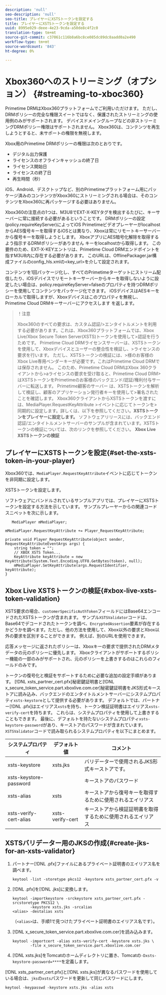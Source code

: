 ```yaml
---
description: 'null'
seo-description: 'null'
seo-title: プレイヤーにXSTSトークンを設定する
title: プレイヤーにXSTSトークンを設定する
uuid: 8995e029-deee-4e23-9cda-a50de8c4f2c0
translation-type: tm+mt
source-git-commit: c37061c116b8a6bc8ce085dc89dc8aadd0a2e490
workflow-type: tm+mt
source-wordcount: '843'
ht-degree: 0%

---
```



# Xbox360へのストリーミング（オプション） {#streaming-to-xboc360}

Primetime DRMはXbox360プラットフォームでご利用いただけます。 ただし、DRMポリシーの完全な権限スイートではなく、保護されたストリーミングの使用例のみがサポートされます。 デバイスドメイングループなどの非ストリーミングDRMポリシー権限はサポートされません。 Xbox360は、コンテンツを再生しようとすると、未サポートの権限を無視します。

Xbox用のPrimetime DRMポリシーの権限は次のとおりです。
* デジタル出力保護
* ライセンスのオフラインキャッシュの終了日
* ライセンス開始日
* ライセンスの終了日
* 再生時間（秒）

iOS、Android、デスクトップなど、別のPrimetimeプラットフォーム用にパッケージ済みのコンテンツがXbox360にストリーミングされる場合は、そのコンテンツをXbox360に再パッケージする必要はありません。

Xbox360の注意点の1つは、M3U8でEXT-X-KEYタグを検出するたびに、キーサーバーに常に接続する必要があるということです。 DRMポリシーの設定(policy.requireKeyServer)によってiOS PrimetimeビデオプレーヤーがlocalhostからAES復号キーを取得するiOSとは異なり、Xboxは常にリモートキーサーバーから復号キーを取得しようとします。 XboxアプリにAES暗号化解除を取得するよう指示するDRMポリシーがありません
キーをlocalhostから取得します。 この要件のため、EXT-X-KEYエントリは、Primetime Cloud DRMエンドポイントを指すM3U8内に存在する必要があります。 このURLは、OfflinePackager.jar構成ファイルのconfig_hls.xmlの&lt;key_url>を介して設定されます。

コンテンツを1回パッケージ化し、すべてのPrimetimeターゲットにストリーム配信したり、iOSデバイスでリモートキーサーバーからキーを取得しないように設定したい場合は、policy.requireKeyServer=falseのプロパティを持つDRMポリシーを使用してコンテンツをパッケージ化できます。 iOSデバイスはAESキーをローカルで取得しますが、Xboxデバイスはこのプロパティを無視し、Primetime Cloud DRMキーサーバーにアクセスします
を返します。

>！注意
>
>Xbox360のすべての要求は、カスタム認証/>エンタイトルメントを利用する必要があります。これは、Xbox360プラットフォームでは、Xbox Live/Xbox Secure Token Server(XSTS)トークンを使用して>認証を行うためです。
>Primetime Cloud DRMライセンスサーバーは、XSTSトークンを使用して、Xboxデバイスとユーザーの整合性を検証し、>ライセンスの要求を行います。 ただし、XSTSトークンの検証には、>様のお客様のXbox Live専用ベンダーキーが必要です。これはPrimetime Cloud DRMでは保存されません。 このため、Primetime Cloud DRMはXbox 360クライアントから>aライセンスの要求を受け取ると、Primetime Cloud DRM>はXSTSトークンをPrimetimeのお客様のバックエンド/認証/権利付与サーバーに転送します。 Primetime顧客のサーバー
>は、XSTSトークンを解析して検証し、顧客のアプリケーション発行者キーを使用して>署名されたことを確認します。
>Xbox360クライアントからXSTSトークンを渡すには、MediaPlayer.RequestKeyAttribute >イベントに応じてトークンを>同期的に設定します。詳しくは、以下を参照してください。**XSTSトークンをプレイヤーに設定します。** ソフトウェアリリースには、バックエンド認証/エンタイトルメントサーバーのサンプルが含まれています。XSTSトークンの検証については、次のリンクを参照してください。 **Xbox Live XSTSトークンの検証**


## プレイヤーにXSTSトークンを設定{#set-the-xsts-token-in-your-player}

Xbox360では、`MediaPlayer.RequestKeyAttribute`イベントに応じてトークンを非同期に設定します。

XSTSトークンを設定します。

ソフトウェアにバンドルされているサンプルアプリでは、プレイヤーにXSTSトークンを設定する方法を示しています。 サンプルプレーヤーからの関連コードスニペットを次に示します。

```
   MediaPlayer mMediaPlayer;  
 
mMediaPlayer.RequestKeyAttribute += Player_RequestKeyAttribute;  
 
private void Player_RequestKeyAttribute(object sender, RequestKeyAttributeEventArgs args) {  
    string token = "";  
    // XBOX XSTS Token...  
    KeyAttribute keyAttribute = new KeyAttribute(System.Text.Encoding.UTF8.GetBytes(token), null);  
    mMediaPlayer.SetKeyAttribute(args.RequestIdentifier, keyAttribute);  
} 
```

## Xbox Live XSTSトークンの検証{#xbox-live-xsts-token-validation}

XSTS要求の場合、`customerSpecificAuthToken`フィールドにはBase64エンコードされたXSTSトークンが含まれます。 サンプル`XSTSValidator`コードは、Base64でデコードされたトークンを調べ、`EncryptedAssertion`要素が存在するかどうかを調べます。ただし、他の方法を使用して、Xbox以外の要求とXbox以外の要求を区別することができます。 例えば、別のURLを使用できます。

応答メッセージに返されたポリシーは、Xboxキーの要求で提供されたDRMメタデータの元のポリシーに優先します。 Xboxクライアントがサポートするポリシー機能の一部のみがサポートされ、元のポリシーを上書きするのはこれらのフィールドのみです。

トークンの復号化と検証をサポートするために必要な追加の設定手順があります。 [!DNL xsts_partner_cert.pfx]秘密鍵証明書と[!DNL x_secure_token_service.part.xboxlive.com.cer]秘密鍵証明書をJKS形式キーストアに読み込み、バックエンドのエンタイトルメントサーバーにシステムプロパティ`xsts-keystore`として提供する必要があります。 デフォルトでは、パートナー[!DNL .pfx]はエイリアス`xsts`を持ち、トークン検証証明書はエイリアス`xsts-verify-cert`を持ちます。 これらは、システムプロパティを使用して上書きすることもできます。 最後に、デフォルトを持たないシステムプロパティ`xsts-keystore-password`があり、キーストアのパスワードが含まれています。 `XSTSValidator`コードで読み取られるシステムプロパティを以下にまとめます。

| システムプロパティ | デフォルト値 | コメント |
|---|---|---|
| xsts-keystore | xsts.jks | バリデーターで使用されるJKS形式キーストアです。 |
| xsts-keystore-password |  | キーストアのパスワード |
| xsts-alias | xsts | キーストアから復号キーを取得するために使用されるエイリアス |
| xsts-verify-cert-alias | xsts-verify-cert | キーストアから検証証明書を取得するために使用されるエイリアス |

## XSTSバリデーター用のJKSの作成{#create-jks-for-an-xsts-validator}

1. パートナー[!DNL .pfx]ファイルにあるプライベート証明書のエイリアス名を調べます。

   ```
   keytool -list -storetype pkcs12 -keystore xsts_partner_cert.pfx -v 
   ```

1. [!DNL .pfx]を[!DNL .jks]に変換します。

   ```
   keytool -importkeystore -srckeystore xsts_partner_cert.pfx -srcstoretype PKCS12 \  
           -keystore xsts.jks -srcalias  
   <alias> -destalias xsts
   ```

   （`<alias>`は、手順1で見つけたプライベート証明書のエイリアス名です）。
1. [!DNL x_secure_token_service.part.xboxlive.com.cer]を読み込みます。

   ```
   keytool -importcert -alias xsts-verify-cert -keystore xsts.jks \  
           -file x_secure_token_service.part.xboxlive.com.cer 
   ```

1. [!DNL xsts.jks]をTomcatのホームディレクトリに置き、Tomcatの`-Dxsts-keystore-password=****`を定義します。

[!DNL xsts_partner_cert.pfx]と[!DNL xsts.jks]が異なるパスワードを使用している場合は、`jks`の`xsts`パスワードを更新して同じパスワードにします。

```
keytool -keypasswd -keystore xsts.jks -alias xsts 
```
